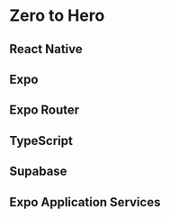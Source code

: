 # Zero to Hero

## React Native

## Expo

## Expo Router

## TypeScript

## Supabase

## Expo Application Services
